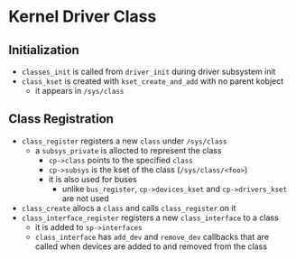 Kernel Driver Class
===================

## Initialization

- `classes_init` is called from `driver_init` during driver subsystem init
- `class_kset` is created with `kset_create_and_add` with no parent kobject
  - it appears in `/sys/class`

## Class Registration

- `class_register` registers a new `class` under `/sys/class`
  - a `subsys_private` is allocted to represent the class
    - `cp->class` points to the specified `class`
    - `cp->subsys` is the kset of the class (`/sys/class/<foo>`)
    - it is also used for buses
      - unlike `bus_register`, `cp->devices_kset` and `cp->drivers_kset` are
        not used
- `class_create` allocs a `class` and calls `class_register` on it
- `class_interface_register` registers a new `class_interface` to a class
  - it is added to `sp->interfaces`
  - `class_interface` has `add_dev` and `remove_dev` callbacks that are
    called when devices are added to and removed from the class
